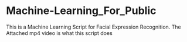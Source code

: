 # Machine-Learning_For_Public

This is a Machine Learning Script for Facial Expression Recognition. The Attached mp4 video is what this script does
